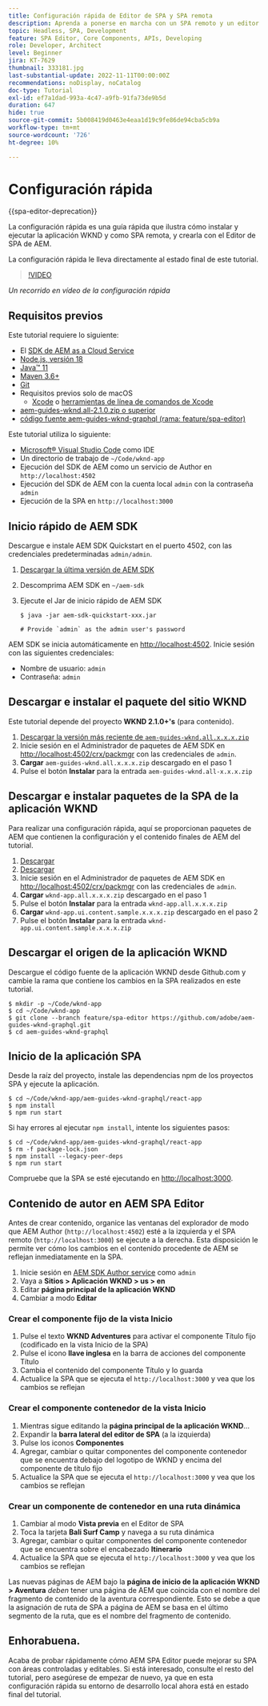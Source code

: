 ```yaml
---
title: Configuración rápida de Editor de SPA y SPA remota
description: Aprenda a ponerse en marcha con un SPA remoto y un editor de SPA de AEM en 15 minutos.
topic: Headless, SPA, Development
feature: SPA Editor, Core Components, APIs, Developing
role: Developer, Architect
level: Beginner
jira: KT-7629
thumbnail: 333181.jpg
last-substantial-update: 2022-11-11T00:00:00Z
recommendations: noDisplay, noCatalog
doc-type: Tutorial
exl-id: ef7a1dad-993a-4c47-a9fb-91fa73de9b5d
duration: 647
hide: true
source-git-commit: 5b008419d0463e4eaa1d19c9fe86de94cba5cb9a
workflow-type: tm+mt
source-wordcount: '726'
ht-degree: 10%

---
```


# Configuración rápida

{{spa-editor-deprecation}}

La configuración rápida es una guía rápida que ilustra cómo instalar y ejecutar la aplicación WKND y como SPA remota, y crearla con el Editor de SPA de AEM.

La configuración rápida le lleva directamente al estado final de este tutorial.

>[!VIDEO](https://video.tv.adobe.com/v/333181?quality=12&learn=on)

_Un recorrido en vídeo de la configuración rápida_

## Requisitos previos

Este tutorial requiere lo siguiente:

+ El [SDK de AEM as a Cloud Service](https://experienceleague.adobe.com/docs/experience-manager-learn/cloud-service/local-development-environment-set-up/aem-runtime.html?lang=es)
+ [Node.js, versión 18](https://nodejs.org/es/)
+ [Java™ 11](https://downloads.experiencecloud.adobe.com/content/software-distribution/en/general.html)
+ [Maven 3.6+](https://maven.apache.org/)
+ [Git](https://git-scm.com/downloads)
+ Requisitos previos solo de macOS
   + [Xcode](https://developer.apple.com/xcode/) o [herramientas de línea de comandos de Xcode](https://developer.apple.com/xcode/resources/)
+ [aem-guides-wknd.all-2.1.0.zip o superior](https://github.com/adobe/aem-guides-wknd/releases)
+ [código fuente aem-guides-wknd-graphql (rama: feature/spa-editor)](https://github.com/adobe/aem-guides-wknd-graphql/tree/feature/spa-editor)


Este tutorial utiliza lo siguiente:

+ [Microsoft® Visual Studio Code](https://visualstudio.microsoft.com/) como IDE
+ Un directorio de trabajo de `~/Code/wknd-app`
+ Ejecución del SDK de AEM como un servicio de Author en `http://localhost:4502`
+ Ejecución del SDK de AEM con la cuenta local `admin` con la contraseña `admin`
+ Ejecución de la SPA en `http://localhost:3000`

## Inicio rápido de AEM SDK

Descargue e instale AEM SDK Quickstart en el puerto 4502, con las credenciales predeterminadas `admin/admin`.

1. [Descargar la última versión de AEM SDK](https://experience.adobe.com/#/downloads/content/software-distribution/en/aemcloud.html?fulltext=AEM*+SDK*&orderby=%40jcr%3Acontent%2Fjcr%3AlastModified&orderby.sort=desc&layout=list&p.offset=0&p.limit=1)
1. Descomprima AEM SDK en `~/aem-sdk`
1. Ejecute el Jar de inicio rápido de AEM SDK

   ```
   $ java -jar aem-sdk-quickstart-xxx.jar
   
   # Provide `admin` as the admin user's password
   ```

AEM SDK se inicia automáticamente en [http://localhost:4502](http://localhost:4502). Inicie sesión con las siguientes credenciales:

+ Nombre de usuario: `admin`
+ Contraseña: `admin`

## Descargar e instalar el paquete del sitio WKND

Este tutorial depende del proyecto __WKND 2.1.0+&#39;s__ (para contenido).

1. [Descargar la versión más reciente de `aem-guides-wknd.all.x.x.x.zip`](https://github.com/adobe/aem-guides-wknd/releases)
1. Inicie sesión en el Administrador de paquetes de AEM SDK en [http://localhost:4502/crx/packmgr](http://localhost:4502/crx/packmgr) con las credenciales de `admin`.
1. __Cargar__ `aem-guides-wknd.all.x.x.x.zip` descargado en el paso 1
1. Pulse el botón __Instalar__ para la entrada `aem-guides-wknd.all-x.x.x.zip`

## Descargar e instalar paquetes de la SPA de la aplicación WKND

Para realizar una configuración rápida, aquí se proporcionan paquetes de AEM que contienen la configuración y el contenido finales de AEM del tutorial.

1. [Descargar ](./assets/quick-setup/wknd-app.all-1.0.0-SNAPSHOT.zip)
1. [Descargar ](./assets/quick-setup/wknd-app.ui.content.sample-1.0.1.zip)
1. Inicie sesión en el Administrador de paquetes de AEM SDK en [http://localhost:4502/crx/packmgr](http://localhost:4502/crx/packmgr) con las credenciales de `admin`.
1. __Cargar__ `wknd-app.all.x.x.x.zip` descargado en el paso 1
1. Pulse el botón __Instalar__ para la entrada `wknd-app.all.x.x.x.zip`
1. __Cargar__ `wknd-app.ui.content.sample.x.x.x.zip` descargado en el paso 2
1. Pulse el botón __Instalar__ para la entrada `wknd-app.ui.content.sample.x.x.x.zip`

## Descargar el origen de la aplicación WKND

Descargue el código fuente de la aplicación WKND desde Github.com y cambie la rama que contiene los cambios en la SPA realizados en este tutorial.

```
$ mkdir -p ~/Code/wknd-app
$ cd ~/Code/wknd-app
$ git clone --branch feature/spa-editor https://github.com/adobe/aem-guides-wknd-graphql.git
$ cd aem-guides-wknd-graphql
```

## Inicio de la aplicación SPA

Desde la raíz del proyecto, instale las dependencias npm de los proyectos SPA y ejecute la aplicación.

```
$ cd ~/Code/wknd-app/aem-guides-wknd-graphql/react-app
$ npm install
$ npm run start
```

Si hay errores al ejecutar `npm install`, intente los siguientes pasos:

```
$ cd ~/Code/wknd-app/aem-guides-wknd-graphql/react-app
$ rm -f package-lock.json
$ npm install --legacy-peer-deps
$ npm run start
```

Compruebe que la SPA se esté ejecutando en [http://localhost:3000](http://localhost:3000).

## Contenido de autor en AEM SPA Editor

Antes de crear contenido, organice las ventanas del explorador de modo que AEM Author (`http://localhost:4502`) esté a la izquierda y el SPA remoto (`http://localhost:3000`) se ejecute a la derecha. Esta disposición le permite ver cómo los cambios en el contenido procedente de AEM se reflejan inmediatamente en la SPA.

1. Inicie sesión en [AEM SDK Author service](http://localhost:4502) como `admin`
1. Vaya a __Sitios > Aplicación WKND > us > en__
1. Editar __página principal de la aplicación WKND__
1. Cambiar a modo __Editar__

### Crear el componente fijo de la vista Inicio

1. Pulse el texto __WKND Adventures__ para activar el componente Título fijo (codificado en la vista Inicio de la SPA)
1. Pulse el icono __llave inglesa__ en la barra de acciones del componente Título
1. Cambia el contenido del componente Título y lo guarda
1. Actualice la SPA que se ejecuta el `http://localhost:3000` y vea que los cambios se reflejan

### Crear el componente contenedor de la vista Inicio

1. Mientras sigue editando la __página principal de la aplicación WKND__...
1. Expandir la __barra lateral del editor de SPA__ (a la izquierda)
1. Pulse los iconos __Componentes__
1. Agregar, cambiar o quitar componentes del componente contenedor que se encuentra debajo del logotipo de WKND y encima del componente de título fijo
1. Actualice la SPA que se ejecuta el `http://localhost:3000` y vea que los cambios se reflejan

### Crear un componente de contenedor en una ruta dinámica

1. Cambiar al modo __Vista previa__ en el Editor de SPA
1. Toca la tarjeta __Bali Surf Camp__ y navega a su ruta dinámica
1. Agregar, cambiar o quitar componentes del componente contenedor que se encuentra sobre el encabezado __Itinerario__
1. Actualice la SPA que se ejecuta el `http://localhost:3000` y vea que los cambios se reflejan

Las nuevas páginas de AEM bajo la __página de inicio de la aplicación WKND > Aventura__ _deben_ tener una página de AEM que coincida con el nombre del fragmento de contenido de la aventura correspondiente. Esto se debe a que la asignación de ruta de SPA a página de AEM se basa en el último segmento de la ruta, que es el nombre del fragmento de contenido.

## Enhorabuena.

Acaba de probar rápidamente cómo AEM SPA Editor puede mejorar su SPA con áreas controladas y editables. Si está interesado, consulte el resto del tutorial, pero asegúrese de empezar de nuevo, ya que en esta configuración rápida su entorno de desarrollo local ahora está en estado final del tutorial.
